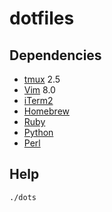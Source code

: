 # dotfiles

## Dependencies
* [tmux](http://tmux.sourceforge.net/) 2.5
* [Vim](http://www.vim.org/) 8.0
* [iTerm2](http://www.iterm2.com/)
* [Homebrew](https://brew.sh/)
* [Ruby](https://www.ruby-lang.org/)
* [Python](https://www.python.org/)
* [Perl](https://www.perl.org/)

## Help

```
./dots
```
